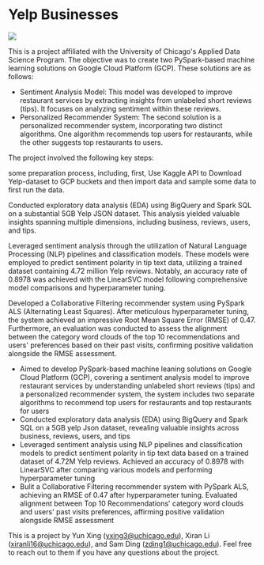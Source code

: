 # Yelp Businesses 

![](Pres_first_page.png)

This is a project affiliated with the University of Chicago's Applied Data Science Program. The objective was to create two PySpark-based machine learning solutions on Google Cloud Platform (GCP). These solutions are as follows:

- Sentiment Analysis Model: This model was developed to improve restaurant services by extracting insights from unlabeled short reviews (tips). It focuses on analyzing sentiment within these reviews.
- Personalized Recommender System: The second solution is a personalized recommender system, incorporating two distinct algorithms. One algorithm recommends top users for restaurants, while the other suggests top restaurants to users.

The project involved the following key steps:


some preparation process, including, first, Use Kaggle API to Download Yelp-dataset to GCP buckets and then import data and sample some data to first run the data. 

Conducted exploratory data analysis (EDA) using BigQuery and Spark SQL on a substantial 5GB Yelp JSON dataset. This analysis yielded valuable insights spanning multiple dimensions, including business, reviews, users, and tips.

Leveraged sentiment analysis through the utilization of Natural Language Processing (NLP) pipelines and classification models. These models were employed to predict sentiment polarity in tip text data, utilizing a trained dataset containing 4.72 million Yelp reviews. Notably, an accuracy rate of 0.8978 was achieved with the LinearSVC model following comprehensive model comparisons and hyperparameter tuning.

Developed a Collaborative Filtering recommender system using PySpark ALS (Alternating Least Squares). After meticulous hyperparameter tuning, the system achieved an impressive Root Mean Square Error (RMSE) of 0.47. Furthermore, an evaluation was conducted to assess the alignment between the category word clouds of the top 10 recommendations and users' preferences based on their past visits, confirming positive validation alongside the RMSE assessment.



- Aimed to develop PySpark-based machine leaning solutions on Google Cloud Platform (GCP), covering a sentiment analysis model to improve restaurant services by understanding unlabeled short reviews (tips) and a personalized recommender system, the system includes two separate algorithms to recommend top users for restaurants and top restaurants for users
- Conducted exploratory data analysis (EDA) using BigQuery and Spark SQL on a 5GB yelp Json dataset, revealing valuable insights across business, reviews, users, and tips
- Leveraged sentiment analysis using NLP pipelines and classification models to predict sentiment polarity in tip text data based on a trained dataset of 4.72M Yelp reviews. Achieved an accuracy of 0.8978 with LinearSVC after comparing various models and performing hyperparameter tuning
- Bulit a Collaborative Filtering recommender system with PySpark ALS, achieving an RMSE of 0.47 after hyperparameter tuning. Evaluated alignment between Top 10 Recommendations' category word clouds and users' past visits preferences, affirming positive validation alongside RMSE assessment

This is a project by Yun Xing ([yxing3@uchicago.edu](mailto:yxing3@uchicago.edu)), Xiran Li ([xiranli16@uchicago.edu](mailto:xiranli16@uchicago.edu)), and Sam Ding ([zding1@uchicago.edu](mailto:zding1@uchicago.edu)). 
Feel free to reach out to them if you have any questions about the project.
